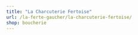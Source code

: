 ```yaml
---
title: "La Charcuterie Fertoise"
url: /la-ferte-gaucher/la-charcuterie-fertoise/
shop: boucherie
---
```

